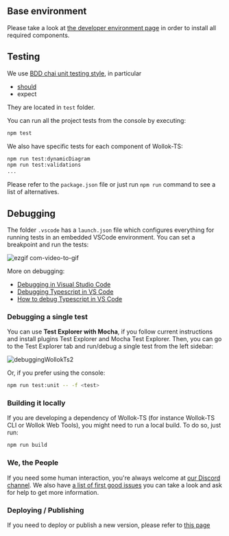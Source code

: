 
## Base environment

Please take a look at [the developer environment page](./Developer-environment.md) in order to install all required components.

## Testing

We use [BDD chai unit testing style](https://www.chaijs.com/api/bdd/), in particular

- [should](http://shouldjs.github.io/)
- expect

They are located in `test` folder.

You can run all the project tests from the console by executing:

```bash
npm test
```

We also have specific tests for each component of Wollok-TS:

```bash
npm run test:dynamicDiagram
npm run test:validations
...
```

Please refer to the `package.json` file or just run `npm run` command to see a list of alternatives.

## Debugging

The folder `.vscode` has a `launch.json` file which configures everything for running tests in an embedded VSCode environment. You can set a breakpoint and run the tests:

![ezgif com-video-to-gif](https://user-images.githubusercontent.com/4549002/71355164-00925e00-255d-11ea-9a83-c37f420d4e61.gif)

More on debugging:

- [Debugging in Visual Studio Code](https://code.visualstudio.com/docs/editor/debugging)
- [Debugging Typescript in VS Code](https://code.visualstudio.com/docs/typescript/typescript-debugging)
- [How to debug Typescript in VS Code](https://medium.com/@PhilippKief/how-to-debug-typescript-with-vs-code-9cec93b4ae56)

### Debugging a single test

You can use **Test Explorer with Mocha**, if you follow current instructions and install plugins Test Explorer and Mocha Test Explorer. Then, you can go to the Test Explorer tab and run/debug a single test from the left sidebar:

![debuggingWollokTs2](https://user-images.githubusercontent.com/4549002/71355441-cd040380-255d-11ea-82b6-1cb7c19c1c7a.gif)

Or, if you prefer using the console:

```bash
npm run test:unit -- -f <test>
```

### Building it locally

If you are developing a dependency of Wollok-TS (for instance Wollok-TS CLI or Wollok Web Tools), you might need to run a local build. To do so, just run:

```bash
npm run build
```

### We, the People

If you need some human interaction, you're always welcome at [our Discord channel](https://discord.gg/Nv72jnTR). We also have [a list of first good issues](https://github.com/uqbar-project/wollok-ts/labels/good%20first%20issue) you can take a look and ask for help to get more information.

### Deploying / Publishing

If you need to deploy or publish a new version, please refer to [this page](../Publish-Instructions.md)

